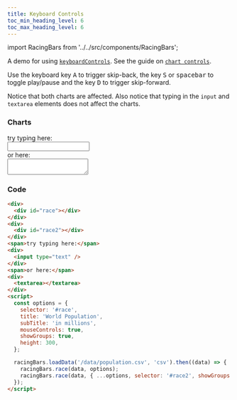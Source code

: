 ```yaml
---
title: Keyboard Controls
toc_min_heading_level: 6
toc_max_heading_level: 6
---
```


import RacingBars from '../../src/components/RacingBars';

A demo for using [`keyboardControls`](/docs/documentation/options#keyboardControls).
See the guide on [`chart controls`](/docs/guides/chart-controls).

<!--truncate-->

Use the keyboard key <kbd>A</kbd> to trigger skip-back, the key <kbd>S</kbd> or <kbd>spacebar</kbd> to toggle play/pause and the key <kbd>D</kbd> to trigger skip-forward.

Notice that both charts are affected. Also notice that typing in the `input` and `textarea` elements does not affect the charts.

### Charts

<div>
  <RacingBars
    dataUrl="/data/population.csv"
    dataType="csv"
    title="World Population"
    subTitle="in millions"
    keyboardControls={true}
    showGroups={true}
    height="300"
/>
</div>

<div>
<RacingBars
    dataUrl="/data/population.csv"
    dataType="csv"
    title="World Population"
    subTitle="in millions"
    keyboardControls={true}
    showGroups={false}
    height="300"
/>
</div>
  <span>try typing here:</span>
  <div><input type="text" /></div>
  <span>or here:</span>
  <div><textarea></textarea></div>

### Code

```html {20}
<div>
  <div id="race"></div>
</div>
<div>
  <div id="race2"></div>
</div>
<span>try typing here:</span>
<div>
  <input type="text" />
</div>
<span>or here:</span>
<div>
  <textarea></textarea>
</div>
<script>
  const options = {
    selector: '#race',
    title: 'World Population',
    subTitle: 'in millions',
    mouseControls: true,
    showGroups: true,
    height: 300,
  };

  racingBars.loadData('/data/population.csv', 'csv').then((data) => {
    racingBars.race(data, options);
    racingBars.race(data, { ...options, selector: '#race2', showGroups: false });
  });
</script>
```
